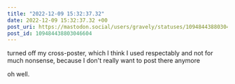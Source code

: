 ```yaml
---
title: "2022-12-09 15:32:37.32"
date: 2022-12-09 15:32:37.32 +00
post_uri: https://mastodon.social/users/gravely/statuses/109484438803046604
post_id: 109484438803046604
---
```

turned off my cross-poster, which I think I used respectably and not for much nonsense, because I don't really want to post there anymore

oh well.


